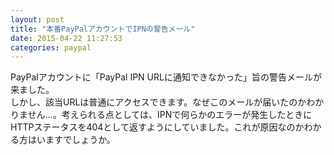 ```yaml
---
layout: post
title: "本番PayPalアカウントでIPNの警告メール"
date: 2015-04-22 11:27:53
categories: paypal
---
```

<p>PayPalアカウントに「PayPal IPN URLに通知できなかった」旨の警告メールが来ました。<br>
しかし、該当URLは普通にアクセスできます。なぜこのメールが届いたのかわかりません…。考えられる点としては、IPNで何らかのエラーが発生したときにHTTPステータスを404として返すようにしていました。これが原因なのかわかる方はいますでしょうか。</p>
